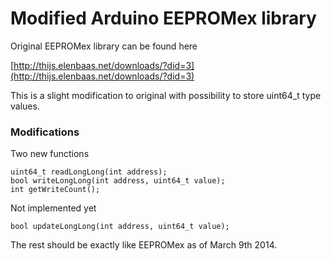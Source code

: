 # Modified Arduino EEPROMex library 

Original EEPROMex library can be found here

[http://thijs.elenbaas.net/downloads/?did=3](http://thijs.elenbaas.net/downloads/?did=3)

This is a slight modification to original with possibility to store uint64_t type
values.

### Modifications

Two new functions

```
uint64_t readLongLong(int address);
bool writeLongLong(int address, uint64_t value);
int getWriteCount();
```

Not implemented yet

```
bool updateLongLong(int address, uint64_t value);
```

The rest should be exactly like EEPROMex as of March 9th 2014.
